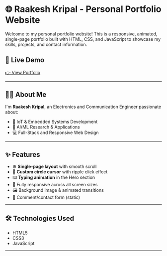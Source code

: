 # 🌐 Raakesh Kripal - Personal Portfolio Website

Welcome to my personal portfolio website! This is a responsive, animated, single-page portfolio built with HTML, CSS, and JavaScript to showcase my skills, projects, and contact information.

## 🚀 Live Demo

[👉 View Portfolio]()  

---

## 🧑‍💻 About Me

I'm **Raakesh Kripal**, an Electronics and Communication Engineer passionate about:

- 🔧 IoT & Embedded Systems Development  
- 🤖 AI/ML Research & Applications  
- 💻 Full-Stack and Responsive Web Design

---

## ✨ Features

- ⚙️ **Single-page layout** with smooth scroll
- 🎯 **Custom circle cursor** with ripple click effect
- ⌨️ **Typing animation** in the Hero section
- 📱 Fully responsive across all screen sizes
- 🖼️ Background image & animated transitions
- 📨 Comment/contact form (static)

---

## 🛠️ Technologies Used

- HTML5
- CSS3 
- JavaScript 

---


